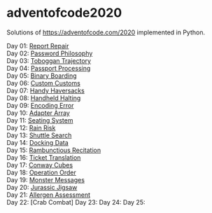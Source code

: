 # adventofcode2020
Solutions of https://adventofcode.com/2020 implemented in Python.

Day 01: [Report Repair](https://github.com/lukasrieger-dev/adventofcode2020/blob/main/01-aoc-2020/day1.py) <br>
Day 02: [Password Philosophy](https://github.com/lukasrieger-dev/adventofcode2020/blob/main/02-aoc-2020/day2.py)<br>
Day 03: [Toboggan Trajectory](https://github.com/lukasrieger-dev/adventofcode2020/blob/main/03-aoc-2020/day3.py)<br>
Day 04: [Passport Processing](https://github.com/lukasrieger-dev/adventofcode2020/blob/main/04-aoc-2020/day4.py)<br>
Day 05: [Binary Boarding](https://github.com/lukasrieger-dev/adventofcode2020/blob/main/05-aoc-2020/day5.py)<br>
Day 06: [Custom Customs](https://github.com/lukasrieger-dev/adventofcode2020/blob/main/06-aoc-2020/day6.py)<br>
Day 07: [Handy Haversacks](https://github.com/lukasrieger-dev/adventofcode2020/blob/main/07-aoc-2020/day7.py)<br>
Day 08: [Handheld Halting](https://github.com/lukasrieger-dev/adventofcode2020/blob/main/08-aoc-2020/day8.py)<br>
Day 09: [Encoding Error](https://github.com/lukasrieger-dev/adventofcode2020/blob/main/09-aoc-2020/day9.py)<br>
Day 10: [Adapter Array](https://github.com/lukasrieger-dev/adventofcode2020/blob/main/10-aoc-2020/day10.py)<br>
Day 11: [Seating System](https://github.com/lukasrieger-dev/adventofcode2020/blob/main/11-aoc-2020/day11.py)<br>
Day 12: [Rain Risk](https://github.com/lukasrieger-dev/adventofcode2020/blob/main/12-aoc-2020/day12.py)<br>
Day 13: [Shuttle Search](https://github.com/lukasrieger-dev/adventofcode2020/blob/main/13-aoc-2020/day13.py)<br>
Day 14: [Docking Data](https://github.com/lukasrieger-dev/adventofcode2020/blob/main/14-aoc-2020/day14.py)<br>
Day 15: [Rambunctious Recitation](https://github.com/lukasrieger-dev/adventofcode2020/blob/main/15-aoc-2020/day15.py)<br>
Day 16: [Ticket Translation](https://github.com/lukasrieger-dev/adventofcode2020/blob/main/16-aoc-2020/day16.py)<br>
Day 17: [Conway Cubes](https://github.com/lukasrieger-dev/adventofcode2020/blob/main/17-aoc-2020/day17.py)<br>
Day 18: [Operation Order](https://github.com/lukasrieger-dev/adventofcode2020/blob/main/18-aoc-2020/day18.py)<br>
Day 19: [Monster Messages](https://github.com/lukasrieger-dev/adventofcode2020/blob/main/19-aoc-2020/day19.py)<br>
Day 20: [Jurassic Jigsaw](https://github.com/lukasrieger-dev/adventofcode2020/blob/main/20-aoc-2020/day20.py)<br>
Day 21: [Allergen Assessment](https://github.com/lukasrieger-dev/adventofcode2020/blob/main/21-aoc-2020/day21.py)<br>
Day 22: [Crab Combat]
Day 23:
Day 24:
Day 25:
